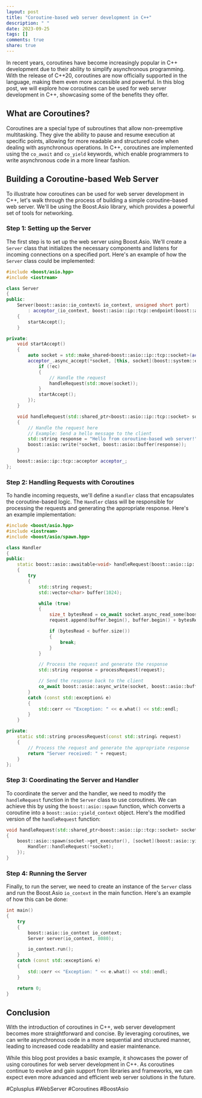 ```yaml
---
layout: post
title: "Coroutine-based web server development in C++"
description: " "
date: 2023-09-25
tags: []
comments: true
share: true
---
```


In recent years, coroutines have become increasingly popular in C++ development due to their ability to simplify asynchronous programming. With the release of C++20, coroutines are now officially supported in the language, making them even more accessible and powerful. In this blog post, we will explore how coroutines can be used for web server development in C++, showcasing some of the benefits they offer.

## What are Coroutines?

Coroutines are a special type of subroutines that allow non-preemptive multitasking. They give the ability to pause and resume execution at specific points, allowing for more readable and structured code when dealing with asynchronous operations. In C++, coroutines are implemented using the `co_await` and `co_yield` keywords, which enable programmers to write asynchronous code in a more linear fashion.

## Building a Coroutine-based Web Server

To illustrate how coroutines can be used for web server development in C++, let's walk through the process of building a simple coroutine-based web server. We'll be using the Boost.Asio library, which provides a powerful set of tools for networking.

### Step 1: Setting up the Server

The first step is to set up the web server using Boost.Asio. We'll create a `Server` class that initializes the necessary components and listens for incoming connections on a specified port. Here's an example of how the `Server` class could be implemented:

```cpp
#include <boost/asio.hpp>
#include <iostream>

class Server
{
public:
    Server(boost::asio::io_context& io_context, unsigned short port)
        : acceptor_(io_context, boost::asio::ip::tcp::endpoint(boost::asio::ip::tcp::v4(), port))
    {
        startAccept();
    }

private:
    void startAccept()
    {
        auto socket = std::make_shared<boost::asio::ip::tcp::socket>(acceptor_.get_executor().context());
        acceptor_.async_accept(*socket, [this, socket](boost::system::error_code ec) {
            if (!ec)
            {
                // Handle the request
                handleRequest(std::move(socket));
            }
            startAccept();
        });
    }

    void handleRequest(std::shared_ptr<boost::asio::ip::tcp::socket> socket)
    {
        // Handle the request here
        // Example: Send a hello message to the client
        std::string response = "Hello from coroutine-based web server!";
        boost::asio::write(*socket, boost::asio::buffer(response));
    }

    boost::asio::ip::tcp::acceptor acceptor_;
};
```

### Step 2: Handling Requests with Coroutines

To handle incoming requests, we'll define a `Handler` class that encapsulates the coroutine-based logic. The `Handler` class will be responsible for processing the requests and generating the appropriate response. Here's an example implementation:

```cpp
#include <boost/asio.hpp>
#include <iostream>
#include <boost/asio/spawn.hpp>

class Handler
{
public:
    static boost::asio::awaitable<void> handleRequest(boost::asio::ip::tcp::socket& socket)
    {
        try
        {
            std::string request;
            std::vector<char> buffer(1024);

            while (true)
            {
                size_t bytesRead = co_await socket.async_read_some(boost::asio::buffer(buffer), boost::asio::use_awaitable);
                request.append(buffer.begin(), buffer.begin() + bytesRead);

                if (bytesRead < buffer.size())
                {
                    break;
                }
            }

            // Process the request and generate the response
            std::string response = processRequest(request);

            // Send the response back to the client
            co_await boost::asio::async_write(socket, boost::asio::buffer(response), boost::asio::use_awaitable);
        }
        catch (const std::exception& e)
        {
            std::cerr << "Exception: " << e.what() << std::endl;
        }
    }

private:
    static std::string processRequest(const std::string& request)
    {
        // Process the request and generate the appropriate response
        return "Server received: " + request;
    }
};
```

### Step 3: Coordinating the Server and Handler

To coordinate the server and the handler, we need to modify the `handleRequest` function in the `Server` class to use coroutines. We can achieve this by using the `boost::asio::spawn` function, which converts a coroutine into a `boost::asio::yield_context` object. Here's the modified version of the `handleRequest` function:

```cpp
void handleRequest(std::shared_ptr<boost::asio::ip::tcp::socket> socket)
{
    boost::asio::spawn(socket->get_executor(), [socket](boost::asio::yield_context yield) {
        Handler::handleRequest(*socket);
    });
}
```

### Step 4: Running the Server

Finally, to run the server, we need to create an instance of the `Server` class and run the Boost.Asio `io_context` in the main function. Here's an example of how this can be done:

```cpp
int main()
{
    try
    {
        boost::asio::io_context io_context;
        Server server(io_context, 8080);

        io_context.run();
    }
    catch (const std::exception& e)
    {
        std::cerr << "Exception: " << e.what() << std::endl;
    }

    return 0;
}
```

## Conclusion

With the introduction of coroutines in C++, web server development becomes more straightforward and concise. By leveraging coroutines, we can write asynchronous code in a more sequential and structured manner, leading to increased code readability and easier maintenance.

While this blog post provides a basic example, it showcases the power of using coroutines for web server development in C++. As coroutines continue to evolve and gain support from libraries and frameworks, we can expect even more advanced and efficient web server solutions in the future.

#Cplusplus #WebServer #Coroutines #BoostAsio
